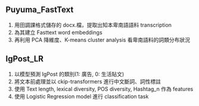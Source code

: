 ## Puyuma_FastText

1. 用田調課格式儲存的 docx.檔，提取出知本卑南語語料 transcription
2. 為其建立 Fasttext word embeddings
3. 再利用 PCA 降維度、K-means cluster analysis 看卑南語料的詞類分布狀況

## IgPost_LR

1. 以模型預測 IgPost 的類別(1: 廣告, 0: 生活貼文)
2. 將文本前處理並以 ckip-transformers 進行中文斷詞、詞性標註
3. 使用 Text length, lexical diversity, POS diversity, Hashtag_n 作為 features
4. 使用 Logistic Regression model 進行 classification task
